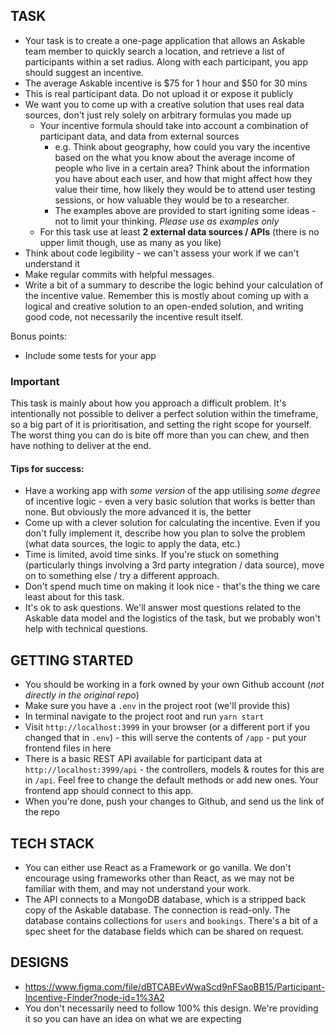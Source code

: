 ## TASK

- Your task is to create a one-page application that allows an Askable team member to quickly search a location, and retrieve a list of participants within a set radius. Along with each participant, you app should suggest an incentive.
- The average Askable incentive is $75 for 1 hour and $50 for 30 mins
- This is real participant data. Do not upload it or expose it publicly
- We want you to come up with a creative solution that uses real data sources, don't just rely solely on arbitrary formulas you made up
  - Your incentive formula should take into account a combination of participant data, and data from external sources
    - e.g. Think about geography, how could you vary the incentive based on the what you know about the average income of people who live in a certain area? Think about the information you have about each user, and how that might affect how they value their time, how likely they would be to attend user testing sessions, or how valuable they would be to a researcher.
    - The examples above are provided to start igniting some ideas - not to limit your thinking. _Please use as examples only_
  - For this task use at least **2 external data sources / APIs** (there is no upper limit though, use as many as you like)
- Think about code legibility - we can't assess your work if we can't understand it
- Make regular commits with helpful messages.
- Write a bit of a summary to describe the logic behind your calculation of the incentive value. Remember this is mostly about coming up with a logical and creative solution to an open-ended solution, and writing good code, not necessarily the incentive result itself.

Bonus points:
- Include some tests for your app

### Important

This task is mainly about how you approach a difficult problem. It's intentionally not possible to deliver a perfect solution within the timeframe, so a big part of it is prioritisation, and setting the right scope for yourself. The worst thing you can do is bite off more than you can chew, and then have nothing to deliver at the end.

#### Tips for success:

- Have a working app with _some version_ of the app utilising _some degree_ of incentive logic - even a very basic solution that works is better than none. But obviously the more advanced it is, the better
- Come up with a clever solution for calculating the incentive. Even if you don't fully implement it, describe how you plan to solve the problem (what data sources, the logic to apply the data, etc.)
- Time is limited, avoid time sinks. If you're stuck on something (particularly things involving a 3rd party integration / data source), move on to something else / try a different approach.
- Don't spend much time on making it look nice - that's the thing we care least about for this task.
- It's ok to ask questions. We'll answer most questions related to the Askable data model and the logistics of the task, but we probably won't help with technical questions.


## GETTING STARTED

- You should be working in a fork owned by your own Github account (*not directly in the original repo*)
- Make sure you have a `.env` in the project root (we'll provide this)
- In terminal navigate to the project root and run `yarn start`
- Visit `http://localhost:3999` in your browser (or a different port if you changed that in `.env`) - this will serve the contents of `/app` - put your frontend files in here
- There is a basic REST API available for participant data at `http://localhost:3999/api` - the controllers, models & routes for this are in `/api`. Feel free to change the default methods or add new ones. Your frontend app should connect to this app.
- When you're done, push your changes to Github, and send us the link of the repo

## TECH STACK

- You can either use React as a Framework or go vanilla. We don't encourage using frameworks other than React, as we may not be familiar with them, and may not understand your work.
- The API connects to a MongoDB database, which is a stripped back copy of the Askable database. The connection is read-only. The database contains collections for `users` and `bookings`. There's a bit of a spec sheet for the database fields which can be shared on request.


## DESIGNS

- https://www.figma.com/file/dBTCABEvWwaScd9nFSaoBB15/Participant-Incentive-Finder?node-id=1%3A2
- You don't necessarily need to follow 100% this design. We're providing it so you can have an idea on what we are expecting
